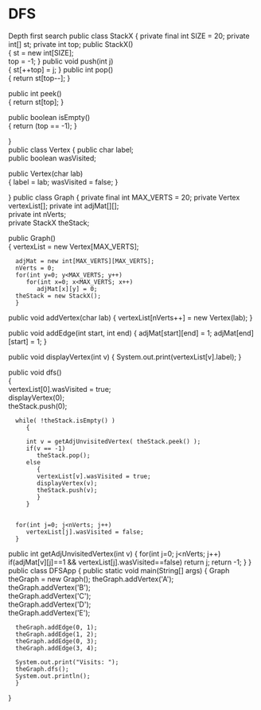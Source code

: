 # DFS
Depth first search
public class StackX
   {
   private final int SIZE = 20;
   private int[] st;
   private int top;
   public StackX()           
      {
      st = new int[SIZE];    
      top = -1;
      }
   public void push(int j)   
      { 
      st[++top] = j;
      }
   public int pop()          
      { 
      return st[top--]; 
      }

   public int peek()         
      { 
      return st[top]; 
      }

   public boolean isEmpty()  
      { 
      return (top == -1); 
      }

   }  
public class Vertex
   {
   public char label;        
   public boolean wasVisited;

   public Vertex(char lab)  
      {
      label = lab;
      wasVisited = false;
      }

   } 
public class Graph
   {
   private final int MAX_VERTS = 20;
   private Vertex vertexList[]; 
   private int adjMat[][];    
   private int nVerts;          
   private StackX theStack;

   public Graph()                 
     {
      vertexList = new Vertex[MAX_VERTS];
                             
      adjMat = new int[MAX_VERTS][MAX_VERTS];
      nVerts = 0;
      for(int y=0; y<MAX_VERTS; y++)     
         for(int x=0; x<MAX_VERTS; x++)   
            adjMat[x][y] = 0;
      theStack = new StackX();
      }  
   public void addVertex(char lab)
      {
      vertexList[nVerts++] = new Vertex(lab);
      }

   public void addEdge(int start, int end)
      {
      adjMat[start][end] = 1;
      adjMat[end][start] = 1;
      }

   public void displayVertex(int v)
      {
      System.out.print(vertexList[v].label);
      }

   public void dfs()  
      {                                 
      vertexList[0].wasVisited = true;  
      displayVertex(0);                 
      theStack.push(0);                 

      while( !theStack.isEmpty() )      
         {
         
         int v = getAdjUnvisitedVertex( theStack.peek() );
         if(v == -1)                    
            theStack.pop();
         else               
            {
            vertexList[v].wasVisited = true;  
            displayVertex(v);                 
            theStack.push(v);                 
            }
         }  


      for(int j=0; j<nVerts; j++)          
         vertexList[j].wasVisited = false;
      }  

   public int getAdjUnvisitedVertex(int v)
      {
      for(int j=0; j<nVerts; j++)
         if(adjMat[v][j]==1 && vertexList[j].wasVisited==false)
            return j;
      return -1;
      } 
   }  
public class DFSApp
   {
   public static void main(String[] args)
      {
      Graph theGraph = new Graph();
      theGraph.addVertex('A');    
      theGraph.addVertex('B');    
      theGraph.addVertex('C');    
      theGraph.addVertex('D');    
      theGraph.addVertex('E');    

      theGraph.addEdge(0, 1);     
      theGraph.addEdge(1, 2);     
      theGraph.addEdge(0, 3);    
      theGraph.addEdge(3, 4);    

      System.out.print("Visits: ");
      theGraph.dfs();             
      System.out.println();
      }  
}
